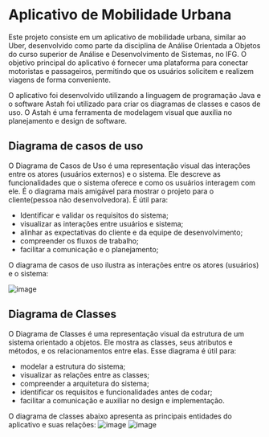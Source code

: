 # Aplicativo de Mobilidade Urbana
Este projeto consiste em um aplicativo de mobilidade urbana, similar ao Uber, desenvolvido como parte da disciplina de Análise Orientada a Objetos do curso superior de Análise e Desenvolvimento de Sistemas, no IFG. O objetivo principal do aplicativo é fornecer uma plataforma para conectar motoristas e passageiros, permitindo que os usuários solicitem e realizem viagens de forma conveniente.

O aplicativo foi desenvolvido utilizando a linguagem de programação Java e o software Astah foi utilizado para criar os diagramas de classes e casos de uso. O Astah é uma ferramenta de modelagem visual que auxilia no planejamento e design de software.



## Diagrama de casos de uso
O Diagrama de Casos de Uso é uma representação visual das interações entre os atores (usuários externos) e o sistema. Ele descreve as funcionalidades que o sistema oferece e como os usuários interagem com ele. É o diagrama mais amigável para mostrar o projeto para o cliente(pessoa não desenvolvedora). É útil para:
- Identificar e validar os requisitos do sistema;
- visualizar as interações entre usuários e sistema;
- alinhar as expectativas do cliente e da equipe de desenvolvimento;
- compreender os fluxos de trabalho;
- facilitar a comunicação e o planejamento;


O diagrama de casos de uso ilustra as interações entre os atores (usuários) e o sistema:

![image](https://github.com/Takeshi-mi/AppDeMobilidadeUrbana/assets/101356765/6df95088-66f4-4dfb-b37d-e167e5a6f06e)

## Diagrama de Classes
O Diagrama de Classes é uma representação visual da estrutura de um sistema orientado a objetos. Ele mostra as classes, seus atributos e métodos, e os relacionamentos entre elas. Esse diagrama é útil para:
- modelar a estrutura do sistema;
- visualizar as relações entre as classes;
- compreender a arquitetura do sistema;
- identificar os requisitos e funcionalidades antes de codar;
- facilitar a comunicação e auxiliar no design e implementação.

O diagrama de classes abaixo apresenta as principais entidades do aplicativo e suas relações:
![image](https://github.com/Takeshi-mi/AppDeMobilidadeUrbana/assets/101356765/5787f823-1fa1-404a-a5a6-7fe3ea431b6f)
![image](https://github.com/Takeshi-mi/AppDeMobilidadeUrbana/assets/101356765/73e0898b-810c-4fcd-915b-a6b464caefc3)
